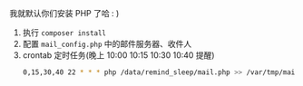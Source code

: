 我就默认你们安装 PHP 了哈 : )

1. 执行 `composer install`
2. 配置 `mail_config.php` 中的邮件服务器、收件人 
3. crontab 定时任务(晚上 10:00 10:15 10:30 10:40 提醒)
    ```bash
    0,15,30,40 22 * * * php /data/remind_sleep/mail.php >> /var/tmp/mail.log 2>&1
    ```
    